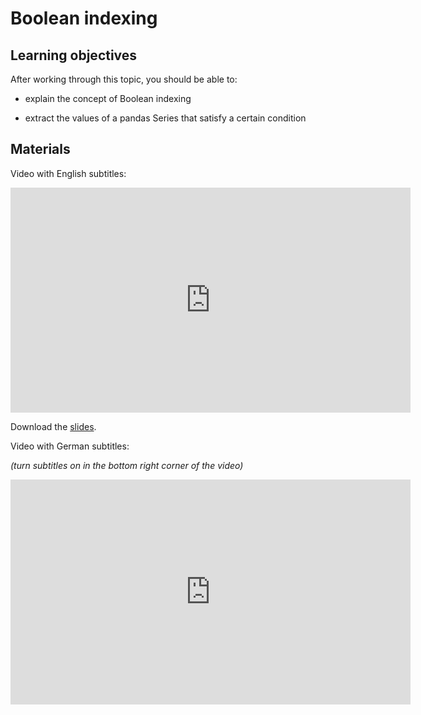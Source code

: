 # Boolean indexing

## Learning objectives

After working through this topic, you should be able to:

- explain the concept of Boolean indexing

- extract the values of a pandas Series that satisfy a certain condition

## Materials

Video with English subtitles:

<iframe
  src="https://electure.uni-bonn.de/paella7/ui/watch.html?id=123203b4-cbf4-4673-bfa5-5ab0c5989951"
  width="640"
  height="360"
  frameborder="0"
  allowfullscreen
></iframe>

Download the [slides](pandas_basics-boolean_indexing.pdf).

Video with German subtitles:

*(turn subtitles on in the bottom right corner of the video)*

<iframe
  src="https://electure.uni-bonn.de/paella7/ui/watch.html?id=becc1102-acaf-4a17-b719-85f32625bf55"
  width="640"
  height="360"
  frameborder="0"
  allowfullscreen
></iframe>
